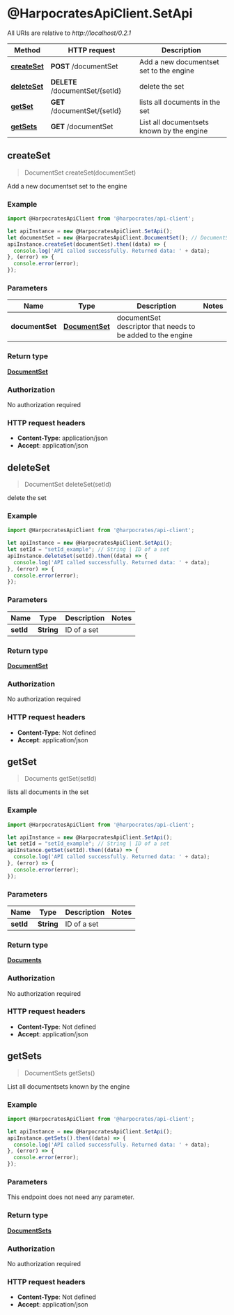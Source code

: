 # @HarpocratesApiClient.SetApi

All URIs are relative to *http://localhost/0.2.1*

Method | HTTP request | Description
------------- | ------------- | -------------
[**createSet**](SetApi.md#createSet) | **POST** /documentSet | Add a new documentset set to the engine
[**deleteSet**](SetApi.md#deleteSet) | **DELETE** /documentSet/{setId} | delete the set
[**getSet**](SetApi.md#getSet) | **GET** /documentSet/{setId} | lists all documents in the set
[**getSets**](SetApi.md#getSets) | **GET** /documentSet | List all documentsets known by the engine



## createSet

> DocumentSet createSet(documentSet)

Add a new documentset set to the engine

### Example

```javascript
import @HarpocratesApiClient from '@harpocrates/api-client';

let apiInstance = new @HarpocratesApiClient.SetApi();
let documentSet = new @HarpocratesApiClient.DocumentSet(); // DocumentSet | documentSet descriptor that needs to be added to the engine
apiInstance.createSet(documentSet).then((data) => {
  console.log('API called successfully. Returned data: ' + data);
}, (error) => {
  console.error(error);
});

```

### Parameters


Name | Type | Description  | Notes
------------- | ------------- | ------------- | -------------
 **documentSet** | [**DocumentSet**](DocumentSet.md)| documentSet descriptor that needs to be added to the engine | 

### Return type

[**DocumentSet**](DocumentSet.md)

### Authorization

No authorization required

### HTTP request headers

- **Content-Type**: application/json
- **Accept**: application/json


## deleteSet

> DocumentSet deleteSet(setId)

delete the set

### Example

```javascript
import @HarpocratesApiClient from '@harpocrates/api-client';

let apiInstance = new @HarpocratesApiClient.SetApi();
let setId = "setId_example"; // String | ID of a set
apiInstance.deleteSet(setId).then((data) => {
  console.log('API called successfully. Returned data: ' + data);
}, (error) => {
  console.error(error);
});

```

### Parameters


Name | Type | Description  | Notes
------------- | ------------- | ------------- | -------------
 **setId** | **String**| ID of a set | 

### Return type

[**DocumentSet**](DocumentSet.md)

### Authorization

No authorization required

### HTTP request headers

- **Content-Type**: Not defined
- **Accept**: application/json


## getSet

> Documents getSet(setId)

lists all documents in the set

### Example

```javascript
import @HarpocratesApiClient from '@harpocrates/api-client';

let apiInstance = new @HarpocratesApiClient.SetApi();
let setId = "setId_example"; // String | ID of a set
apiInstance.getSet(setId).then((data) => {
  console.log('API called successfully. Returned data: ' + data);
}, (error) => {
  console.error(error);
});

```

### Parameters


Name | Type | Description  | Notes
------------- | ------------- | ------------- | -------------
 **setId** | **String**| ID of a set | 

### Return type

[**Documents**](Documents.md)

### Authorization

No authorization required

### HTTP request headers

- **Content-Type**: Not defined
- **Accept**: application/json


## getSets

> DocumentSets getSets()

List all documentsets known by the engine

### Example

```javascript
import @HarpocratesApiClient from '@harpocrates/api-client';

let apiInstance = new @HarpocratesApiClient.SetApi();
apiInstance.getSets().then((data) => {
  console.log('API called successfully. Returned data: ' + data);
}, (error) => {
  console.error(error);
});

```

### Parameters

This endpoint does not need any parameter.

### Return type

[**DocumentSets**](DocumentSets.md)

### Authorization

No authorization required

### HTTP request headers

- **Content-Type**: Not defined
- **Accept**: application/json

